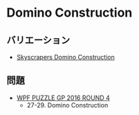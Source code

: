 # Domino Construction

## バリエーション
- [Skyscrapers Domino Construction](skyscrapers-dominoconstruction.md)

## 問題
- [WPF PUZZLE GP 2016 ROUND 4](../questions/wpfpgp2016-4.md)
	- 27-29. Domino Construction
